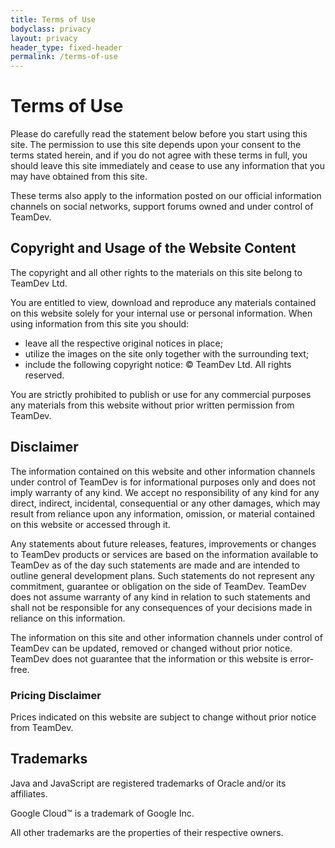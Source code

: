 ```yaml
---
title: Terms of Use
bodyclass: privacy
layout: privacy
header_type: fixed-header
permalink: /terms-of-use
---
```


# Terms of Use
Please do carefully read the statement below before you start using this site. The permission to 
use this site depends upon your consent to the terms stated herein, and if you do not agree with 
these terms in full, you should leave this site immediately and cease to use any information that 
you may have obtained from this site.

These terms also apply to the information posted on our official information channels on social 
networks, support forums owned and under control of TeamDev.

## Copyright and Usage of the Website Content
The copyright and all other rights to the materials on this site belong to TeamDev&nbsp;Ltd.

You are entitled to view, download and reproduce any materials contained on this website solely for 
your internal use or personal information. When using information from this site you should: 
- leave all the respective original notices in place;
- utilize the images on the site only together with the surrounding text;
- include the following copyright notice: &#169;&nbsp;TeamDev&nbsp;Ltd. All rights reserved.

You are strictly prohibited to publish or use for any commercial purposes any materials from this 
website without prior written permission from TeamDev.

## Disclaimer
The information contained on this website and other information channels under control of TeamDev 
is for informational purposes only and does not imply warranty of any kind. We accept no 
responsibility of any kind for any direct, indirect, incidental, consequential or any other 
damages, which may result from reliance upon any information, omission, or material contained 
on this website or accessed through it.

Any statements about future releases, features, improvements or changes to TeamDev products or 
services are based on the information available to TeamDev as of the day such statements are 
made and are intended to outline general development plans. Such statements do not represent 
any commitment, guarantee or obligation on the side of TeamDev. TeamDev does not assume warranty 
of any kind in relation to such statements and shall not be responsible for any consequences 
of your decisions made in reliance on this information.

The information on this site and other information channels under control of TeamDev can be 
updated, removed or changed without prior notice. TeamDev does not guarantee that the information 
or this website is error-free.

### Pricing Disclaimer
Prices indicated on this website are subject to change without prior notice from TeamDev.

## Trademarks
Java and JavaScript are registered trademarks of Oracle and/or its affiliates.

Google Cloud&#8482; is a trademark of Google Inc.

All other trademarks are the properties of their respective owners.
